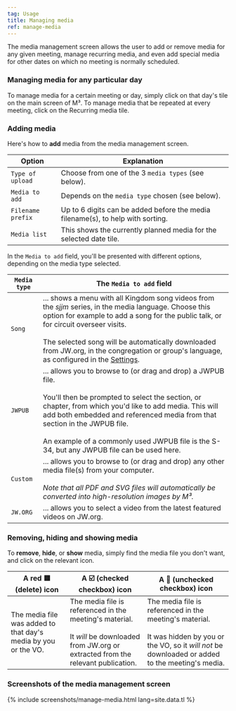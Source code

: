 ```yaml
---
tag: Usage
title: Managing media
ref: manage-media
---
```


The media management screen allows the user to add or remove media for any given meeting, manage recurring media, and even add special media for other dates on which no meeting is normally scheduled.

### Managing media for any particular day

To manage media for a certain meeting or day, simply click on that day's tile on the main screen of M³. To manage media that be repeated at every meeting, click on the Recurring media tile.

### Adding media

Here's how to **add** media from the media management screen.

| Option            | Explanation                                                                     |
| ----------------- | ------------------------------------------------------------------------------- |
| `Type of upload`  | Choose from one of the 3 `media types` (see below).                             |
| `Media to add`    | Depends on the `media type` chosen (see below).                                 |
| `Filename prefix` | Up to 6 digits can be added before the media filename(s), to help with sorting. |
| `Media list`      | This shows the currently planned media for the selected date tile.              |

In the `Media to add` field, you'll be presented with different options, depending on the media type selected.

| `Media type` | The `Media to add` field                                                                                                                                                                                                                                                                                                                                                                    |
| ------------ | ------------------------------------------------------------------------------------------------------------------------------------------------------------------------------------------------------------------------------------------------------------------------------------------------------------------------------------------------------------------------------------------- |
| `Song`       | ... shows a menu with all Kingdom song videos from the *sjjm* series, in the media language. Choose this option for example to add a song for the public talk, or for circuit overseer visits. <br><br> The selected song will be automatically downloaded from JW.org, in the congregation or group's language, as configured in the [Settings]({{page.lang}}/#configuration). |
| `JWPUB`      | ... allows you to browse to (or drag and drop) a JWPUB file. <br><br> You'll then be prompted to select the section, or chapter, from which you'd like to add media. This will add both embedded and referenced media from that section in the JWPUB file. <br><br> An example of a commonly used JWPUB file is the S-34, but any JWPUB file can be used here.      |
| `Custom`     | ... allows you to browse to (or drag and drop) any other media file(s) from your computer. <br><br> *Note that all PDF and SVG files will automatically be converted into high-resolution images by M³.*                                                                                                                                                                        |
| `JW.ORG`     | ... allows you to select a video from the latest featured videos on JW.org.                                                                                                                                                                                                                                                                                                                 |

### Removing, hiding and showing media

To **remove**, **hide**, or **show** media, simply find the media file you don't want, and click on the relevant icon.

| A red 🟥 (delete) icon                                          | A ☑️ (checked checkbox) icon                                                                                                                                 | A 🔲 (unchecked checkbox) icon                                                                                                                                                |
| -------------------------------------------------------------- | ------------------------------------------------------------------------------------------------------------------------------------------------------------ | ---------------------------------------------------------------------------------------------------------------------------------------------------------------------------- |
| The media file was added to that day's media by you or the VO. | The media file is referenced in the meeting's material. <br><br> It *will* be downloaded from JW.org or extracted from the relevant publication. | The media file is referenced in the meeting's material. <br><br> It was hidden by you or the VO, so it *will not* be downloaded or added to the meeting's media. |

### Screenshots of the media management screen

{% include screenshots/manage-media.html lang=site.data.tl %}
